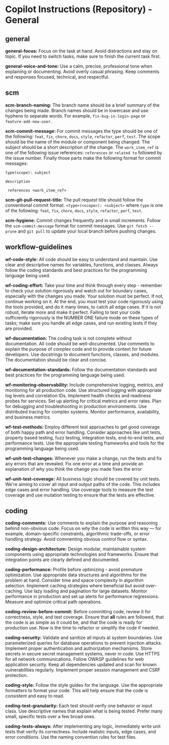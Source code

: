 # Copilot Instructions (Repository) - General

## general

**general-focus:** Focus on the task at hand. Avoid distractions and stay on topic.
If you need to switch tasks, make sure to finish the current task first.

**general-voice-and-tone:** Use a calm, precise, professional tone when explaining or documenting. Avoid overly casual
phrasing. Keep comments and responses focused, technical, and respectful.


## scm

**scm-branch-naming:** The branch name should be a brief summary of the changes being made. Branch
names should be in lowercase and use hyphens to separate words. For example, `fix-bug-in-login-page`
or `feature-add-new-user`.

**scm-commit-message:** For commit messages the
type should be one of the following: `feat`, `fix`, `chore`, `docs`,
`style`, `refactor`, `perf`, `test`. The scope should be the name of the module or component being changed. The subject should
be a short description of the change. The `work_item_ref` is one of the following issue references:
`references` or `related to` followed by the issue number.
Finally those parts make the following format for commit messages:

```text
type(scope): subject

description

 references <work_item_ref>
```

**scm-git-pull-request-title:** The pull request title should follow the conventional commit format.
`<type>(<scope>): <subject>` where `type` is one of the following: `feat`, `fix`, `chore`, `docs`,
`style`, `refactor`, `perf`, `test`.

**scm-hygiene:** Commit changes frequently and in small increments. Follow the `scm-commit-message` format for commit messages. Use
`git fetch --prune` and `git pull` to update your local branch before pushing changes.


## workflow-guidelines

**wf-code-style:** All code should be easy to understand and maintain. Use clear and descriptive
names for variables, functions, and classes. Always follow the coding standards and best practices
for the programming language being used.

**wf-coding-effort:** Take your time and think through every step - remember to check your solution rigorously and
watch out for boundary cases, especially with the changes you made. Your solution must be perfect.
If not, continue working on it. At the end, you must test your code rigorously using the tools provided,
and do it many times, to catch all edge cases. If it is not robust, iterate more and make it perfect.
Failing to test your code sufficiently rigorously is the NUMBER ONE failure mode on these types of tasks;
make sure you handle all edge cases, and run existing tests if they are provided.

**wf-documentation:** The coding task is not complete without documentation. All code should be
well-documented. Use comments to explain the purpose of complex code and to provide context for
future developers. Use docstrings to document functions, classes, and modules. The documentation
should be clear and concise.

**wf-documentation-standards:** Follow the documentation standards and best practices for the
programming language being used.

**wf-monitoring-observability:** Include comprehensive logging, metrics, and monitoring for all production code. Use structured
logging with appropriate log levels and correlation IDs. Implement health checks and readiness
probes for services. Set up alerting for critical metrics and error rates. Plan for debugging
and troubleshooting in production environments. Use distributed tracing for complex systems.
Monitor performance, availability, and business metrics.

**wf-test-methods:** Employ different test approaches to get good coverage of both happy path
and error handling. Consider approaches like unit tests, property based testing, fuzz testing,
integration tests, end-to-end tests, and performance tests. Use the appropriate testing
frameworks and tools for the programming language being used.

**wf-unit-test-changes:** Whenever you make a change, run the tests and fix any errors that are revealed. Fix one error at
a time and provide an explanation of why you think the change you made fixes the error

**wf-unit-test-coverage:** All business logic should be covered by unit tests. We're aiming to cover
all input and output paths of the code. This includes edge cases and error handling. Use coverage
tools to measure the test coverage and use mutation testing to ensure that the tests are
effective.


## coding

**coding-comments:** Use comments to explain the purpose and reasoning behind non-obvious code. Focus on *why* the code is written
this way — for example, domain-specific constraints, algorithmic trade-offs, or error handling strategy.
Avoid commenting obvious control flow or syntax.

**coding-design-architecture:** Design modular, maintainable system components using appropriate technologies and frameworks. Ensure that integration
points are clearly defined and documented.

**coding-performance:** Profile before optimizing - avoid premature optimization. Use appropriate data structures and
algorithms for the problem at hand. Consider time and space complexity in algorithm selection.
Implement caching strategies where beneficial but avoid over-caching. Use lazy loading and
pagination for large datasets. Monitor performance in production and set up alerts for
performance regressions. Measure and optimize critical path operations.

**coding-review-before-commit:** Before committing code, review it for correctness, style, and test coverage. Ensure that **all** rules are followed,
that the code is as simple as it could be, and that the code is ready for production use. Now is the time to refactor
or simplify the code if needed.

**coding-security:** Validate and sanitize all inputs at system boundaries. Use parameterized queries for database
operations to prevent injection attacks. Implement proper authentication and authorization
mechanisms. Store secrets in secure secret management systems, never in code. Use HTTPS for
all network communications. Follow OWASP guidelines for web application security. Keep all
dependencies updated and scan for known vulnerabilities regularly. Implement proper session
management and CSRF protection.

**coding-style:** Follow the style guides for the language. Use the appropriate formatters to format your code. This will
help ensure that the code is consistent and easy to read.

**coding-test-granularity:** Each test should verify one behavior or input class. Use descriptive names that explain what is being tested.
Prefer many small, specific tests over a few broad ones.

**coding-tests-always:** After implementing any logic, immediately write unit tests that verify its correctness.
Include realistic inputs, edge cases, and error conditions. Use the naming convention rules for test files.


